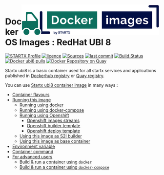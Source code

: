 <img align="right" src="https://raw.githubusercontent.com/startxfr/docker-images/ubi8/travis/logo-small.svg?sanitize=true">

# Docker OS Images : RedHat UBI 8

[![STARTX Profile](https://img.shields.io/badge/provider-startx-green.svg)](https://github.com/startxfr) [![licence](https://img.shields.io/github/license/startxfr/docker-images.svg)](https://github.com/startxfr/docker-images) [![Sources](https://img.shields.io/badge/startx-docker--images-blue.svg)](https://github.com/startxfr/docker-images/tree/ubi8/OS/)
[![last commit](https://img.shields.io/github/last-commit/startxfr/docker-images.svg)](https://github.com/startxfr/docker-images) [![Build Status](https://travis-ci.org/startxfr/docker-images.svg?branch=ubi8)](https://travis-ci.org/startxfr/docker-images) [![Docker ubi8 pulls](https://img.shields.io/docker/pulls/startx/ubi8)](https://hub.docker.com/r/startx/ubi8) [![Docker Repository on Quay](https://quay.io/repository/startx/ubi8/status "Docker Repository on Quay")](https://quay.io/repository/startx/ubi8)

Startx ubi8 is a basic container used for all startx services and applications published in
[Dockerhub registry](https://hub.docker.com/u/startx) or [Quay registry](https://quay.io/repository/startx).

You can use [Startx ubi8 container image](https://docker-images.readthedocs.io/en/latest/OS/ubi8) in many ways :

- [Container flavours](https://docker-images.readthedocs.io/en/latest/OS/ubi8#container-flavours)
- [Running this image](https://docker-images.readthedocs.io/en/latest/OS/ubi8#running-this-image)
  - [Running using docker](https://docker-images.readthedocs.io/en/latest/OS/ubi8#running-using-docker)
  - [Running using docker-compose](https://docker-images.readthedocs.io/en/latest/OS/ubi8#running-using-docker-compose)
  - [Running using Openshift](https://docker-images.readthedocs.io/en/latest/OS/ubi8#running-using-openshift)
    - [Openshift images streams](https://docker-images.readthedocs.io/en/latest/OS/ubi8#openshift-images-streams)
    - [Openshift builder template](https://docker-images.readthedocs.io/en/latest/OS/ubi8#openshift-builder-template)
    - [Openshift deploy template](https://docker-images.readthedocs.io/en/latest/OS/ubi8#openshift-deploy-template)
  - [Using this image as S2I builder](https://docker-images.readthedocs.io/en/latest/OS/ubi8#using-this-image-as-s2i-builder)
  - [Using this image as base container](https://docker-images.readthedocs.io/en/latest/OS/ubi8#using-this-image-as-base-container)
- [Environment variable](https://docker-images.readthedocs.io/en/latest/OS/ubi8#environment-variable)
- [Container command](https://docker-images.readthedocs.io/en/latest/OS/ubi8#container-command)
- [For advanced users](https://docker-images.readthedocs.io/en/latest/OS/ubi8#for-advanced-users)
  - [Build & run a container using `docker`](https://docker-images.readthedocs.io/en/latest/OS/ubi8#build--run-a-container-using-docker)
  - [Build & run a container using `docker-compose`](https://docker-images.readthedocs.io/en/latest/OS/ubi8#build--run-a-container-using-docker-compose)
